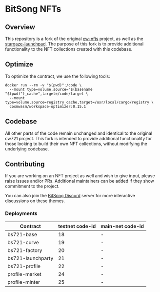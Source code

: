 # BitSong NFTs

## Overview

This repository is a fork of the original [cw-nfts](https://github.com/CosmWasm/cw-nfts) project, as well as the [stargaze-launchpad](https://github.com/public-awesome/launchpad). The purpose of this fork is to provide additional functionality to the NFT collections created with this codebase.

## Optimize

To optimize the contract, we use the following tools:

```shell
docker run --rm -v "$(pwd)":/code \
  --mount type=volume,source="$(basename "$(pwd)")_cache",target=/code/target \
  --mount type=volume,source=registry_cache,target=/usr/local/cargo/registry \
  cosmwasm/workspace-optimizer:0.15.1
```

## Codebase

All other parts of the code remain unchanged and identical to the original cw721 project. This fork is intended to provide additional functionality for those looking to build their own NFT collections, without modifying the underlying codebase.

## Contributing

If you are working on an NFT project as well and wish to give input, please raise issues and/or PRs.
Additional maintainers can be added if they show commitment to the project.

You can also join the [BitSong Discord](https://discord.bitsong.io) server
for more interactive discussions on these themes.

### Deployments 
| Contract          | testnet code-id | main-net code-id |
|-------------------|---------|---------|
| bs721-base        |   18    |-|
| bs721-curve       |   19    |-|
| bs721-factory     |   20    |-|
| bs721-launchparty |   21    |-|
| bs721-profile     |   22    |-|
| profile-market    |   24    |-|
| profile-minter    |   25    |-|